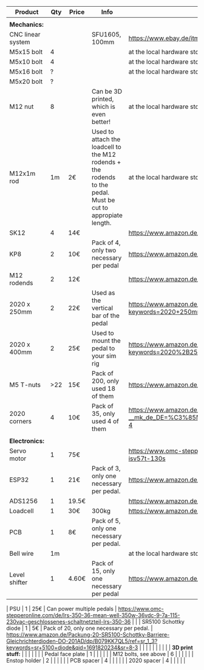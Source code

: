 | **Product**            	| **Qty** 	| **Price** 	| **Info**                                                                                                     	| **Link**                                                                                                                                                                                                                                                                  	|   	|
|------------------------	|---------	|-----------	|--------------------------------------------------------------------------------------------------------------	|---------------------------------------------------------------------------------------------------------------------------------------------------------------------------------------------------------------------------------------------------------------------------	|---	|
|                        	|         	|           	|                                                                                                              	|                                                                                                                                                                                                                                                                           	|   	|
| **Mechanics:**         	|         	|           	|                                                                                                              	|                                                                                                                                                                                                                                                                           	|   	|
| CNC linear system      	|         	|           	| SFU1605, 100mm                                                                                               	| https://www.ebay.de/itm/393149454745?var=662086958084                                                                                                                                                                                                                     	|   	|
| M5x15 bolt             	| 4       	|           	|                                                                                                              	| at the local hardware store                                                                                                                                                                                                                                               	|   	|
| M5x10 bolt             	| 4       	|           	|                                                                                                              	| at the local hardware store                                                                                                                                                                                                                                               	|   	|
| M5x16 bolt             	| ?       	|           	|                                                                                                              	| at the local hardware store                                                                                                                                                                                                                                               	|   	|
| M5x20 bolt             	| ?       	|           	|                                                                                                              	|                                                                                                                                                                                                                                                                           	|   	|
| M12 nut              	| 8       	|           	| Can be 3D printed, which is even better!                                                      	| at the local hardware store                                                                                                                                                                                                                                               	|   	|
| M12x1m rod             	| 1m      	| 2€        	| Used to attach the loadcell to the M12 rodends + the rodends to the pedal. Must be cut to appropiate length. 	| at the local hardware store                                                                                                                                                                                                                                               	|   	|
| SK12                   	| 4       	| 14€       	|                                                                                                              	| https://www.amazon.de/dp/B07RHJG2HP?psc=1&ref=ppx_yo2ov_dt_b_product_details                                                                                                                                                                                              	|   	|
| KP8                    	| 2       	| 10€       	| Pack of 4, only two necessary per pedal                                                                    	| https://www.amazon.de/gp/product/B0BFDXF223/ref=ppx_yo_dt_b_asin_title_o00_s00?ie=UTF8&psc=1                                                                                                                                                                              	|   	|
| M12 rodends            	| 2       	| 12€       	|                                                                                                              	| https://www.amazon.de/gp/product/B09V1D48LS/ref=ppx_yo_dt_b_asin_title_o05_s00?ie=UTF8&psc=1                                                                                                                                                                              	|   	|
| 2020 x 250mm           	| 2       	| 22€       	| Used as the vertical bar of the pedal                                                                        	| https://www.amazon.de/Europ%C3%A4ischer-Eloxiertes-Schwarzes-Aluminiumprofil-Linearschiene/dp/B0C5M74GPK/ref=sr_1_2?keywords=2020+250mm&qid=1691821561&sprefix=2020+250%2Caps%2C102&sr=8-2                                                                                	|   	|
| 2020 x 400mm           	| 2       	| 25€       	| Used to mount the pedal to your sim rig                                                                      	| https://www.amazon.de/Europ%C3%A4ischer-Eloxiertes-Schwarzes-Aluminiumprofil-Linearschiene/dp/B0C5M8BTRN/ref=sr_1_2?keywords=2020%2B250mm&qid=1691821561&sprefix=2020%2B250%2Caps%2C102&sr=8-2&th=1                                                                       	|   	|
| M5 T-nuts              	| >22     	| 15€       	| Pack of 200, only used 18 of them                                                                            	| https://www.amazon.de/gp/product/B0C3HDC28Q/ref=ppx_yo_dt_b_asin_title_o09_s00?ie=UTF8&psc=1                                                                                                                                                                              	|   	|
| 2020 corners           	| 4       	| 10€       	| Pack of 35, only used 4 of them                                                                              	| https://www.amazon.de/Eckwinkel-Aluminium-Eckverbinder-Winkelverbinder-rechtwinklige/dp/B085NRPPNM/ref=sr_1_4?__mk_de_DE=%C3%85M%C3%85%C5%BD%C3%95%C3%91&crid=2I03KWQHVPUYB&keywords=2020+winkel&qid=1691819671&s=diy&sprefix=2020+winkel%2Cdiy%2C77&sr=1-4               	|   	|
|                        	|         	|           	|                                                                                                              	|                                                                                                                                                                                                                                                                           	|   	|
| **Electronics:**       	|         	|           	|                                                                                                              	|                                                                                                                                                                                                                                                                           	|   	|
| Servo motor            	| 1       	| 75€       	|                                                                                                              	| https://www.omc-stepperonline.com/de/nema-23-integrierter-easy-servo-motor-130w-3000rpm-0-45nm-63-73oz-in-20-50vdc-buerstenloser-dc-servomotor-kurze-welle-isv57t-130s                                                                                                    	|   	|
| ESP32                  	| 1       	| 21€       	| Pack of 3, only one necessary per pedal.                                                                   	| https://www.amazon.de/diymore-Entwicklungsplatine-NodeMCU-Module-Bluetooth/dp/B09Z6RLS7R/ref=sr_1_3?keywords=esp32&qid=1691818759&sr=8-3                                                                                                                                  	|   	|
| ADS1256                	| 1       	| 19.5€     	|                                                                                                              	| https://www.amazon.de/gp/product/B0B7799V8W/ref=ppx_yo_dt_b_search_asin_title?ie=UTF8&psc=1                                                                                                                                                                               	|   	|
| Loadcell               	| 1       	| 30€       	| 300kg                                                                                                        	| https://www.amazon.de/gp/product/B07ZX2KWPC/ref=ppx_yo_dt_b_asin_title_o00_s00?ie=UTF8&th=1                                                                                                                                                                               	|   	|
| PCB                    	| 1       	| 8€        	| Pack of 5, only one necessary per pedal.                                       	|                                                                                                                                                                                                                                                                           	|   	|
| Bell wire              	| 1m      	|           	|                                                                                                              	| at the local hardware store                                                                                                                                                                                                                                               	|   	|
| Level shifter               	| 1       	| 4.60€     	| Pack of 15, only one necessary per pedal                                                                	| https://www.amazon.de/gp/product/B082F6BSB5/ref=ppx_yo_dt_b_search_asin_title?ie=UTF8&psc=1 	|   	|

| PSU                    	| 1       	| 25€       	| Can power multiple pedals                                                                                    	| https://www.omc-stepperonline.com/de/lrs-350-36-mean-well-350w-36vdc-9-7a-115-230vac-geschlossenes-schaltnetzteil-lrs-350-36                                                                                                                                              	|   	|
| SR5100 Schottky diode  	| 1       	| 5€        	| Pack of 20, only one necessary per pedal.                                                                   	| https://www.amazon.de/Packung-20-SR5100-Schottky-Barriere-Gleichrichterdioden-DO-201AD/dp/B079KK7QL5/ref=sr_1_3?keywords=sr+5100+diode&qid=1691820234&sr=8-3                                                                                                              	|   	|
|                        	|         	|           	|                                                                                                              	|                                                                                                                                                                                                                                                                           	|   	|
| **3D print stuff:**    	|         	|           	|                                                                                                              	|                                                                                                                                                                                                                                                                           	|   	|
| Pedal face plate       	| 1       	|           	|                                                                                                              	|                                                                                                                                                                                                                                                                           	|   	|
| M12 bolts, see above   	| 6       	|           	|                                                                                                              	|                                                                                                                                                                                                                                                                           	|   	|
| Enstop holder          	| 2       	|           	|                                                                                                              	|                                                                                                                                                                                                                                                                           	|   	|
| PCB spacer             	| 4       	|           	|                                                                                                              	|                                                                                                                                                                                                                                                                           	|   	|
| 2020 spacer            	| 4       	|           	|                                                                                                              	|                                                                                                                                                                                                                                                                           	|   	|
